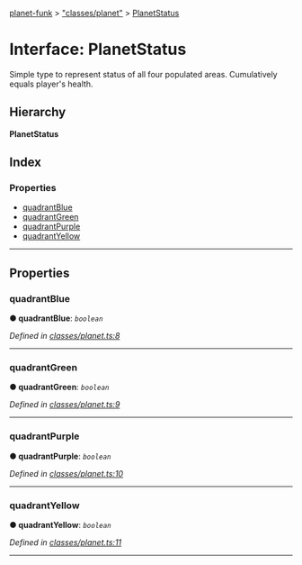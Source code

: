[planet-funk](../README.md) > ["classes/planet"](../modules/_classes_planet_.md) > [PlanetStatus](../interfaces/_classes_planet_.planetstatus.md)

# Interface: PlanetStatus

Simple type to represent status of all four populated areas. Cumulatively equals player's health.

## Hierarchy

**PlanetStatus**

## Index

### Properties

* [quadrantBlue](_classes_planet_.planetstatus.md#quadrantblue)
* [quadrantGreen](_classes_planet_.planetstatus.md#quadrantgreen)
* [quadrantPurple](_classes_planet_.planetstatus.md#quadrantpurple)
* [quadrantYellow](_classes_planet_.planetstatus.md#quadrantyellow)

---

## Properties

<a id="quadrantblue"></a>

###  quadrantBlue

**● quadrantBlue**: *`boolean`*

*Defined in [classes/planet.ts:8](https://github.com/WilliamRADFunk/planet-funk/blob/ea78a5a/src/classes/planet.ts#L8)*

___
<a id="quadrantgreen"></a>

###  quadrantGreen

**● quadrantGreen**: *`boolean`*

*Defined in [classes/planet.ts:9](https://github.com/WilliamRADFunk/planet-funk/blob/ea78a5a/src/classes/planet.ts#L9)*

___
<a id="quadrantpurple"></a>

###  quadrantPurple

**● quadrantPurple**: *`boolean`*

*Defined in [classes/planet.ts:10](https://github.com/WilliamRADFunk/planet-funk/blob/ea78a5a/src/classes/planet.ts#L10)*

___
<a id="quadrantyellow"></a>

###  quadrantYellow

**● quadrantYellow**: *`boolean`*

*Defined in [classes/planet.ts:11](https://github.com/WilliamRADFunk/planet-funk/blob/ea78a5a/src/classes/planet.ts#L11)*

___

